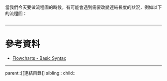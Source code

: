 當我們今天要做流程圖的時候，有可能會遇到需要改變連結長度的狀況，例如以下的流程圖：
```
```

- - -
# 參考資料
- [Flowcharts - Basic Syntax](https://mermaid.js.org/syntax/flowchart.html)
- - -
parent::[[連結目錄]]
sibling::
child::